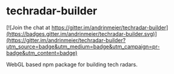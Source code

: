 # techradar-builder

[![Join the chat at https://gitter.im/andrinmeier/techradar-builder](https://badges.gitter.im/andrinmeier/techradar-builder.svg)](https://gitter.im/andrinmeier/techradar-builder?utm_source=badge&utm_medium=badge&utm_campaign=pr-badge&utm_content=badge)

WebGL based npm package for building tech radars.
